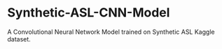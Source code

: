 # Synthetic-ASL-CNN-Model
A Convolutional Neural Network Model trained on Synthetic ASL Kaggle dataset.
